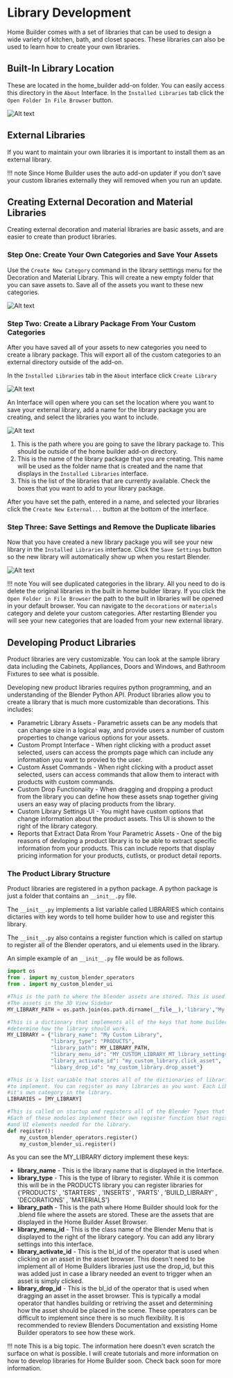 # Library Development

Home Builder comes with a set of libraries that can be used to design a wide variety of kitchen, bath, and closet spaces. These libraries can also be used to learn how to create your own libraries. 

## Built-In Library Location

These are located in the home_builder add-on folder. You can easily access this directory in the `About` Interface. In the `Installed Libraries` tab click the `Open Folder In File Browser` button.

![Alt text](images/installed_libraries_open_folder.png)

## External Libraries

If you want to maintain your own libraries it is important to install them as an external library.

!!! note
    Since Home Builder uses the auto add-on updater if you don't save your custom libraries externally they will removed when you run an update.

## Creating External Decoration and Material Libraries

Creating external decoration and material libraries are basic assets, and are easier to create than product libraries. 

### Step One: Create Your Own Categories and Save Your Assets

Use the `Create New Category` command in the library setttings menu for the Decoration and Material Library. This will create a new empty folder that you can save assets to. Save all of the assets you want to these new categories.

![Alt text](images/create_category_for_deco_mat_lib.png)

### Step Two: Create a Library Package From Your Custom Categories

After you have saved all of your assets to new categories you need to create a library package. This will export all of the custom categories to an external  directory outside of the add-on.

In the `Installed Libraries` tab in the `About` interface click `Create Library`

![Alt text](images/create_library.png)

An Interface will open where you can set the location where you want to save your external library, add a name for the library package you are creating, and select the libraries you want to include.

![Alt text](images/create_library_interface.png)

1. This is the path where you are going to save the library package to. This should be outside of the home builder add-on directory.
2. This is the name of the library package that you are creating. This name will be used as the folder name that is created and the name that displays in the `Installed Libraries` interface.
3. This is the list of the libraries that are currently available. Check the boxes that you want to add to your library package.

After you have set the path, entered in a name, and selected your libraries click the `Create New External...` button at the bottom of the interface.

### Step Three: Save Settings and Remove the Duplicate libaries

Now that you have created a new library package you will see your new library in the `Installed Libraries` interface. Click the `Save Settings` button so the new library will automatically show up when you restart Blender.

![Alt text](images/save_settings_installed_libraries.png)

!!! note
    You will see duplicated categories in the library. All you need to do is delete the original libraries in the built in home builder library. If you click the `Open Folder in File Browser` the path to the built in libraries will be opened in your default browser. You can navigate to the `decorations` or `materials` category and delete your custom categories. After restarting Blender you will see your new categories that are loaded from your new external library.

## Developing Product Libraries

Product libraries are very customizable. You can look at the sample library data including the Cabinets, Appliances, Doors and Windows, and Bathroom Fixtures to see what is possible.

Developing new product libraries requires python programming, and an understanding of the Blender Python API. Product libraries allow you to create a library that is much more customizable than decorations. This includes:

* Parametric Library Assets - Parametric assets can be any models that can change size in a logical way, and provide users a number of custom properties to change various options for your assets. 
* Custom Prompt Interface - When right clicking with a product asset selected, users can access the prompts page which can include any information you want to provied to the user.
* Custom Asset Commands - When right clicking with a product asset selected, users can access commands that allow them to interact with products with custom commands.
* Custom Drop Functionality - When dragging and dropping a product from the library you can define how these assets snap together giving users an easy way of placing products from the library.
* Custom Library Settings UI - You might have custom options that change information about the product assets. This UI is shown to the right of the library category.
* Reports that Extract Data Rrom Your Parametric Assets - One of the big reasons of devloping a product library is to be able to extract specific information from your products. This can include reports that display pricing information for your products, cutlists, or product detail reports.


### The Product Library Structure

Product libraries are registered in a python package. A python package is just a folder that contains an `__init__.py` file.

The `__init__.py` implements a list variable called LIBRARIES which contains dictaries with key words to tell home builder how to use and register this library.

The `__init__.py` also contains a register function which is called on startup to register all of the Blender operators, and ui elements used in the library.

An simple example of an `__init__.py` file would be as follows.

``` py
import os
from . import my_custom_blender_operators
from . import my_custom_blender_ui

#This is the path to where the blender assets are stored. This is used to display
#The assets in the 3D View Sidebar
MY_LIBRARY_PATH = os.path.join(os.path.dirname(__file__),'library',"My Custom Library")

#This is a dictionary that implements all of the keys that home builder uses to 
#determine how the library should work.
MY_LIBRARY = {"library_name": "My Custom Library",
              "library_type": "PRODUCTS",
              "library_path": MY_LIBRARY_PATH,
              "library_menu_id": "MY_CUSTOM_LIBRARY_MT_library_settings",
              "library_activate_id": "my_custom_library.click_asset",
              "libary_drop_id": "my_custom_library.drop_asset"}

#This is a list variable that stores all of the dictionaries of libraries for Home Builder 
#to implement. You can register as many libraries as you want. Each Library is displayed as
#it's own category in the library.
LIBRARIES = [MY_LIBRARY]

#This is called on startup and registers all of the Blender Types that are used in the library.
#Each of these modules implement their own register function that registers all of the operators
#and UI elements needed for the library.
def register():
    my_custom_blender_operators.register()
    my_custom_blender_ui.register()
```

As you can see the MY_LIBRARY dictory implement these keys:

* __library_name__ - This is the library name that is displayed in the Interface.
* __library_type__ - This is the type of library to register. While it is common this will be in the PRODUCTS library you can register libraries for {'PRODUCTS' , 'STARTERS' , 'INSERTS' , 'PARTS' , 'BUILD_LIBRARY' , 'DECORATIONS' , 'MATERIALS'}
* __library_path__ - This is the path where Home Builder should look for the .blend file where the assets are stored. These are the assets that are displayed in the Home Builder Asset Browser.
* __library_menu_id__ - This is the class name of the Blender Menu that is displayed to the right of the library category. You can add any library settings into this interface.
* __library_activate_id__ - This is the bl_id of the operator that is used when clicking on an asset in the asset browser. This doesn't need to be implement all of Home Builders libraries just use the drop_id, but this was added just in case a library needed an event to trigger when an asset is simply clicked.
* __library_drop_id__ - This is the bl_id of the operator that is used when dragging an asset in the asset browser. This is typically a modal operator that handles building or retriving the asset and determining how the asset should be placed in the scene. These operators can be difficult to implement since there is so much flexibility. It is recommended to review Blenders Documentation and exsisting Home Builder operators to see how these work.

!!! note
    This is a big topic. The information here doesn't even scratch the surface on what is possible. I will create tutorials and more information on how to develop libraries for Home Builder soon. Check back soon for more information.